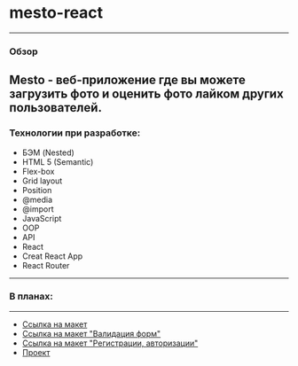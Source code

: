 # mesto-react
-----------------------------------------------

### Обзор
Mesto - веб-приложение где вы можете загрузить фото и оценить фото лайком других пользователей.
-----------------------------------------------
### Технологии при разработке:

* БЭМ (Nested)
* HTML 5 (Semantic)
* Flex-box
* Grid layout
* Position
* @media
* @import
* JavaScript
* OOP
* API
* React
* Creat React App
* React Router
-----------------------------------------------
### В планах:

-----------------------------------------------

* [Ссылка на макет](https://www.figma.com/file/bjyvbKKJN2naO0ucURl2Z0/JavaScript.-Sprint-5?node-id=0%3A1)
* [Ссылка на макет "Валидация форм"](https://www.figma.com/file/kRVLKwYG3d1HGLvh7JFWRT/JavaScript.-Sprint-6?node-id=0%3A1)
* [Ссылка на макет "Регистрации, авторизации"](https://www.figma.com/file/5H3gsn5lIGPwzBPby9jAOo/JavaScript.-Sprint-12?node-id=0%3A1)
* [Проект](https://taashev.github.io/react-mesto-auth/)

